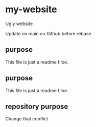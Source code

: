 # my-website

Ugly website

Update on main on Github before rebase

## purpose
This file is just a readme filoe.

## purpose

This file is just a readme filoe.
## repository purpose

Change that conflict